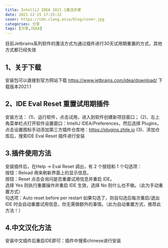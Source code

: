 ```yaml
---
title: IntelliJ IDEA 2021.1激活步骤
date: 2021-12-15 17:25:22
cover: https://cdn.clang.asia/blog/cover.jpg
categories: 分享
tags: [分享,IDEA]
---
```

目前Jetbrains系列软件的激活方式为通过插件进行30天试用期重置的方式，其他方式都已经失效
## 1、关于下载
安装包可以直接到官方网站下载 https://www.jetbrains.com/idea/download/ 下载版本2021.1

## 2、IDE Eval Reset 重置试用期插件
安装方法：
(1)、运行软件，点击试用，进入到软件创建新项目窗口；
(2)、左上角菜单栏点打开软件设置窗口：IntelliJ IDEA/Preferences，然后选择 Plugins，点击设置图标手动添加第三方插件仓库地：https://plugins.zhile.io 
(3)、添加仓库后，搜索IDE Eval Reset 插件进行安装
## 3.插件使用方法
安装插件后，在Help -> Eval Reset 调出，有 2 个按钮和 1 个勾选项：  
按钮：Reload 用来刷新界面上的显示信息。  
按钮：Reset 点击会询问是否重置试用信息并重启 IDE。  
选择 Yes 则执行重置操作并重启 IDE 生效，选择 No 则什么也不做。（此为手动重置方式）  
勾选项：Auto reset before per restart 如果勾选了，则自勾选后每次重启/退出 IDE 时会自动重置试用信息，你无需做额外的事情。（此为自动重置方式，推荐此方法！）
## 4.中文汉化方法
安装中文插件后重启IDE即可：插件中搜索chinese进行安装
